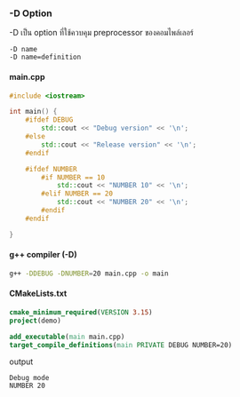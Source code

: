 ### -D Option
-D เป็น option ที่ใช้ควบคุม preprocessor ของคอมไพล์เลอร์
```
-D name
-D name=definition
```

#### main.cpp
```c++
#include <iostream>

int main() {
	#ifdef DEBUG 
		std::cout << "Debug version" << '\n';
	#else
		std::cout << "Release version" << '\n';
	#endif

    #ifdef NUMBER
		#if NUMBER == 10
			std::cout << "NUMBER 10" << '\n';
		#elif NUMBER == 20
			std::cout << "NUMBER 20" << '\n';
		#endif
	#endif

}
```

#### g++ compiler (-D) 
```bash
g++ -DDEBUG -DNUMBER=20 main.cpp -o main
```

#### CMakeLists.txt
```cmake
cmake_minimum_required(VERSION 3.15)
project(demo)

add_executable(main main.cpp)
target_compile_definitions(main PRIVATE DEBUG NUMBER=20)
```
output
```
Debug mode
NUMBER 20
```
